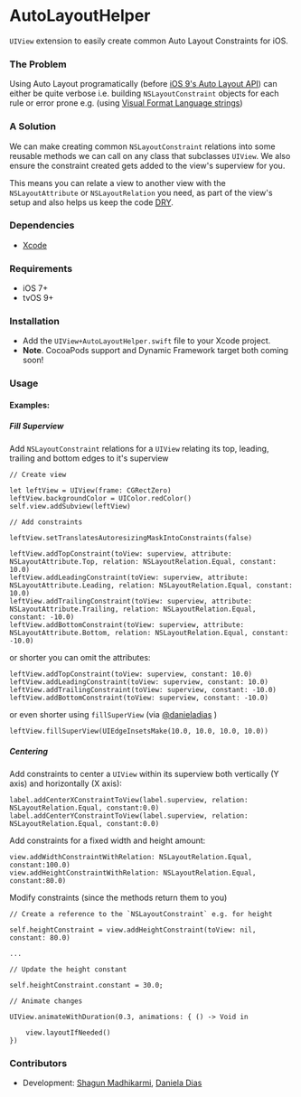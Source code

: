 AutoLayoutHelper
=======================

`UIView` extension to easily create common Auto Layout Constraints for iOS.

### The Problem

Using Auto Layout programatically (before [iOS 9's Auto Layout API](http://bartjacobs.com/auto-layout-fundamentals-working-with-layout-anchors/)) can either be quite verbose i.e. building `NSLayoutConstraint` objects for each rule or error prone e.g. (using [Visual Format Language strings](https://developer.apple.com/library/ios/documentation/UserExperience/Conceptual/AutolayoutPG/VisualFormatLanguage/VisualFormatLanguage.html))

### A Solution

We can make creating common `NSLayoutConstraint` relations into some reusable methods we can call on any class that subclasses `UIView`. We also ensure the constraint created gets added to the view's superview for you. 

This means you can relate a view to another view with the `NSLayoutAttribute` or `NSLayoutRelation` you need, as part of the view's setup and also helps us keep the code [DRY](https://en.wikipedia.org/wiki/Don%27t_repeat_yourself).

### Dependencies 

* [Xcode](https://itunes.apple.com/gb/app/xcode/id497799835?mt=12#)

### Requirements

* iOS 7+
* tvOS 9+

### Installation

- Add the `UIView+AutoLayoutHelper.swift` file to your Xcode project.
- **Note**. CocoaPods support and Dynamic Framework target both coming soon!

### Usage

#### Examples:

##### Fill Superview

Add `NSLayoutConstraint` relations for a `UIView` relating its top, leading, trailing and bottom edges to it's superview 

    // Create view
    
    let leftView = UIView(frame: CGRectZero)
    leftView.backgroundColor = UIColor.redColor()
    self.view.addSubview(leftView)
    
    // Add constraints
        
    leftView.setTranslatesAutoresizingMaskIntoConstraints(false)
    
    leftView.addTopConstraint(toView: superview, attribute: NSLayoutAttribute.Top, relation: NSLayoutRelation.Equal, constant: 10.0)
    leftView.addLeadingConstraint(toView: superview, attribute: NSLayoutAttribute.Leading, relation: NSLayoutRelation.Equal, constant: 10.0)
    leftView.addTrailingConstraint(toView: superview, attribute: NSLayoutAttribute.Trailing, relation: NSLayoutRelation.Equal, constant: -10.0)
    leftView.addBottomConstraint(toView: superview, attribute: NSLayoutAttribute.Bottom, relation: NSLayoutRelation.Equal, constant: -10.0)

or shorter you can omit the attributes:
    
    leftView.addTopConstraint(toView: superview, constant: 10.0)
    leftView.addLeadingConstraint(toView: superview, constant: 10.0)
    leftView.addTrailingConstraint(toView: superview, constant: -10.0)
    leftView.addBottomConstraint(toView: superview, constant: -10.0)

or even shorter using `fillSuperView` (via [@danieladias](https://github.com/danieladias) )

    leftView.fillSuperView(UIEdgeInsetsMake(10.0, 10.0, 10.0, 10.0))

##### Centering

Add constraints to center a `UIView` within its superview both vertically (Y axis) and horizontally (X axis): 

    label.addCenterXConstraintToView(label.superview, relation: NSLayoutRelation.Equal, constant:0.0)
    label.addCenterYConstraintToView(label.superview, relation: NSLayoutRelation.Equal, constant:0.0)
    
Add constraints for a fixed width and height amount:

    view.addWidthConstraintWithRelation: NSLayoutRelation.Equal, constant:100.0)
    view.addHeightConstraintWithRelation: NSLayoutRelation.Equal, constant:80.0)

Modify constraints (since the methods return them to you)

    // Create a reference to the `NSLayoutConstraint` e.g. for height
        
    self.heightConstraint = view.addHeightConstraint(toView: nil, constant: 80.0)
    
    ...
    
    // Update the height constant
    
    self.heightConstraint.constant = 30.0;

    // Animate changes
    
    UIView.animateWithDuration(0.3, animations: { () -> Void in

        view.layoutIfNeeded()
    })

### Contributors

* Development: [Shagun Madhikarmi](mailto:shagun@ustwo.com), [Daniela Dias](mailto:daniela@ustwo.com)

